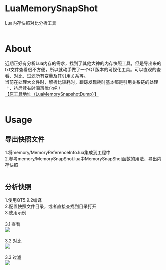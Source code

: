 # LuaMemorySnapShot
Lua内存快照对比分析工具
<br><br>
# About
近期正好有分析Lua内存的需求，找到了其他大神的内存快照工具，但是导出来的txt文件查看很不方便，所以就动手做了一个QT版本的可视化工具。可以直观的查看、对比、过滤所有变量及其引用关系等。
<br>
当前在处理大文件时，解析比较耗时，跟踪发现耗时基本都是引用关系链的处理上，待后续有时间再优化吧！
<br>
[【原工具地址（LuaMemorySnapshotDump）】](https://github.com/yaukeywang/LuaMemorySnapshotDump)
<br><br>
# Usage
## 导出快照文件
1.将memory/MemoryReferenceInfo.lua集成到工程中
<br>
2.参考memory/MemorySnapShot.lua中MemorySnapShot函数的用法，导出内存快照
<br><br>
## 分析快照
1.使用QT5.9.2编译
<br>
2.配置快照文件目录，或者直接查找到目录打开
<br>
3.使用示例
<br><br>
3.1 查看
<br>
![](https://github.com/xiaozai511/LuaMemorySnapShot/blob/master/example/refrence.jpg)
<br><br>
3.2 对比
<br>
![](https://github.com/xiaozai511/LuaMemorySnapShot/blob/master/example/compare.jpg)
<br><br>
3.3 过滤
<br>
![](https://github.com/xiaozai511/LuaMemorySnapShot/blob/master/example/filter.jpg)
